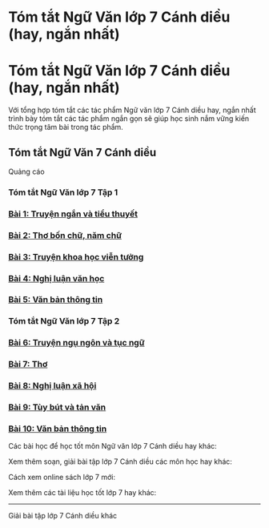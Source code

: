 # Tóm tắt Ngữ Văn lớp 7 Cánh diều (hay, ngắn nhất)

# Tóm tắt Ngữ Văn lớp 7 Cánh diều (hay, ngắn nhất)

Với tổng hợp tóm tắt các tác phẩm Ngữ văn lớp 7 Cánh diều hay, ngắn nhất trình bày tóm tắt các tác phẩm ngắn gọn sẽ giúp học sinh nắm vững kiến thức trọng tâm bài trong tác phẩm.

## Tóm tắt Ngữ Văn 7 Cánh diều

Quảng cáo

### Tóm tắt Ngữ Văn lớp 7 Tập 1

### [**Bài 1: Truyện ngắn và tiểu thuyết**](https://vietjack.com/soan-van-lop-7-cd/bai-1-truyen-ngan-va-tieu-thuyet.jsp)

### [**Bài 2: Thơ bốn chữ, năm chữ**](https://vietjack.com/soan-van-lop-7-cd/bai-2-tho-bon-chu-nam-chu.jsp)

### [**Bài 3: Truyện khoa học viễn tưởng**](https://vietjack.com/soan-van-lop-7-cd/bai-3-truyen-khoa-hoc-vien-tuong.jsp)

### [**Bài 4: Nghị luận văn học**](https://vietjack.com/soan-van-lop-7-cd/bai-4-nghi-luan-van-hoc.jsp)

### [**Bài 5: Văn bản thông tin**](https://vietjack.com/soan-van-lop-7-cd/bai-5-van-ban-thong-tin.jsp)

### Tóm tắt Ngữ Văn lớp 7 Tập 2

### [**Bài 6: Truyện ngụ ngôn và tục ngữ**](https://vietjack.com/soan-van-lop-7-cd/bai-6-truyen-ngu-ngon-va-tuc-ngu.jsp)

### [**Bài 7: Thơ**](https://vietjack.com/soan-van-lop-7-cd/bai-7-tho.jsp)

### [**Bài 8: Nghị luận xã hội**](https://vietjack.com/soan-van-lop-7-cd/bai-8-nghi-luan-xa-hoi.jsp)

### [**Bài 9: Tùy bút và tản văn**](https://vietjack.com/soan-van-lop-7-cd/bai-9-tuy-but-va-tan-van.jsp)

### [**Bài 10: Văn bản thông tin**](https://vietjack.com/soan-van-lop-7-cd/bai-10-van-ban-thong-tin.jsp)

Các bài học để học tốt môn Ngữ văn lớp 7 Cánh diều hay khác:

Xem thêm soạn, giải bài tập lớp 7 Cánh diều các môn học hay khác:

Cách xem online sách lớp 7 mới:

Xem thêm các tài liệu học tốt lớp 7 hay khác:

* * *

Giải bài tập lớp 7 Cánh diều khác
